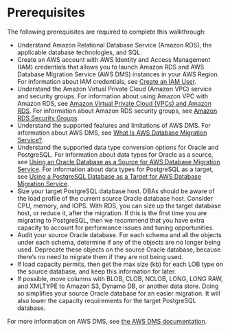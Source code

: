 # Prerequisites<a name="chap-rdsoracle2postgresql.prerequisites"></a>

The following prerequisites are required to complete this walkthrough:
+ Understand Amazon Relational Database Service \(Amazon RDS\), the applicable database technologies, and SQL\.
+ Create an AWS account with AWS Identity and Access Management \(IAM\) credentials that allows you to launch Amazon RDS and AWS Database Migration Service \(AWS DMS\) instances in your AWS Region\. For information about IAM credentials, see [Create an IAM User](https://docs.aws.amazon.com/dms/latest/userguide/CHAP_SettingUp.html#CHAP_SettingUp.IAM)\.
+ Understand the Amazon Virtual Private Cloud \(Amazon VPC\) service and security groups\. For information about using Amazon VPC with Amazon RDS, see [Amazon Virtual Private Cloud \(VPCs\) and Amazon RDS](https://docs.aws.amazon.com/AmazonRDS/latest/UserGuide/USER_VPC.html)\. For information about Amazon RDS security groups, see [Amazon RDS Security Groups](https://docs.aws.amazon.com/AmazonRDS/latest/UserGuide/Overview.RDSSecurityGroups.html)\.
+ Understand the supported features and limitations of AWS DMS\. For information about AWS DMS, see [What Is AWS Database Migration Service?](https://docs.aws.amazon.com/dms/latest/userguide/Welcome.html)\.
+ Understand the supported data type conversion options for Oracle and PostgreSQL\. For information about data types for Oracle as a source, see [Using an Oracle Database as a Source for AWS Database Migration Service](https://docs.aws.amazon.com/dms/latest/userguide/CHAP_Source.Oracle.html)\. For information about data types for PostgreSQL as a target, see [Using a PostgreSQL Database as a Target for AWS Database Migration Service](https://docs.aws.amazon.com/dms/latest/userguide/CHAP_Target.PostgreSQL.html)\.
+ Size your target PostgreSQL database host\. DBAs should be aware of the load profile of the current source Oracle database host\. Consider CPU, memory, and IOPS\. With RDS, you can size up the target database host, or reduce it, after the migration\. If this is the first time you are migrating to PostgreSQL, then we recommend that you have extra capacity to account for performance issues and tuning opportunities\.
+ Audit your source Oracle database\. For each schema and all the objects under each schema, determine if any of the objects are no longer being used\. Deprecate these objects on the source Oracle database, because there’s no need to migrate them if they are not being used\.
+ If load capacity permits, then get the max size \(kb\) for each LOB type on the source database, and keep this information for later\.
+ If possible, move columns with BLOB, CLOB, NCLOB, LONG, LONG RAW, and XMLTYPE to Amazon S3, Dynamo DB, or another data store\. Doing so simplifies your source Oracle database for an easier migration\. It will also lower the capacity requirements for the target PostgreSQL database\.

For more information on AWS DMS, see [the AWS DMS documentation](https://docs.aws.amazon.com/dms/latest/userguide/CHAP_GettingStarted.html)\.